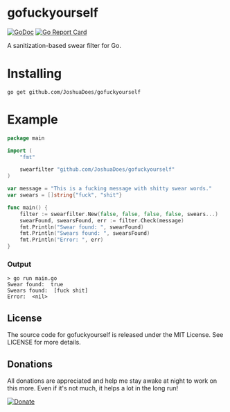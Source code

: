 # gofuckyourself

[![GoDoc](https://godoc.org/github.com/JoshuaDoes/gofuckyourself?status.svg)](https://godoc.org/github.com/JoshuaDoes/gofuckyourself)
[![Go Report Card](https://goreportcard.com/badge/github.com/JoshuaDoes/gofuckyourself)](https://goreportcard.com/report/github.com/JoshuaDoes/gofuckyourself)

A sanitization-based swear filter for Go.

# Installing
`go get github.com/JoshuaDoes/gofuckyourself`

# Example
```Go
package main

import (
	"fmt"

	swearfilter "github.com/JoshuaDoes/gofuckyourself"
)

var message = "This is a fucking message with shitty swear words."
var swears = []string{"fuck", "shit"}

func main() {
	filter := swearfilter.New(false, false, false, false, swears...)
	swearFound, swearsFound, err := filter.Check(message)
	fmt.Println("Swear found: ", swearFound)
	fmt.Println("Swears found: ", swearsFound)
	fmt.Println("Error: ", err)
}
```
### Output
```
> go run main.go
Swear found:  true
Swears found:  [fuck shit]
Error:  <nil>
```

## License
The source code for gofuckyourself is released under the MIT License. See LICENSE for more details.

## Donations
All donations are appreciated and help me stay awake at night to work on this more. Even if it's not much, it helps a lot in the long run!

[![Donate](https://img.shields.io/badge/Donate-PayPal-green.svg)](https://paypal.me/JoshuaDoes)